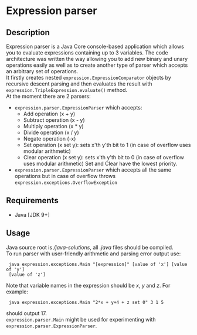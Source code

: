 # Expression parser

## Description

Expression parser is a Java Core console-based application which allows you to evaluate expressions
containing up to 3 variables. The code architecture was written the way allowing you to add new
binary and unary operations easily as well as to create another type of parser which accepts an arbitrary
set of operations.\
It firstly creates nested `expression.ExpressionComparator` objects by recursive descent
parsing and then evaluates the result with `expression.TripleExpression.evaluate()` method. \
At the moment there are 2 parsers:
* `expression.parser.ExpressionParser` which accepts:
  - Add operation (x + y)
  - Subtract operation (x - y)
  - Multiply operation (x * y)
  - Divide operation (x / y)
  - Negate operation (-x)
  - Set operation (x set y): sets x'th y'th bit to 1 (in case of overflow uses modular arithmetic)
  - Clear operation (x set y): sets x'th y'th bit to 0 (in case of overflow uses modular arithmetic)
  Set and Clear have the lowest priority.
* `expression.parser.ExpressionParser` which accepts all the same operations but in case
of overflow throws `expression.exceptions.OverflowException`

## Requirements

* Java [JDK 9+]

## Usage

Java source root is _/java-solutions_, all _.java_ files should be compiled.\
To run parser with user-friendly arithmetic and parsing error output use:
```
 java expression.exceptions.Main "[expression]" [value of 'x'] [value of 'y']
 [value of 'z']
```
Note that variable names in the expression should be _x_, _y_ and _z_. For example:
```
 java expression.exceptions.Main "2*x + y+4 + z set 0" 3 1 5
```
should output 17.\
`expression.parser.Main` might be used for experimenting with `expression.parser.ExpressionParser`.
